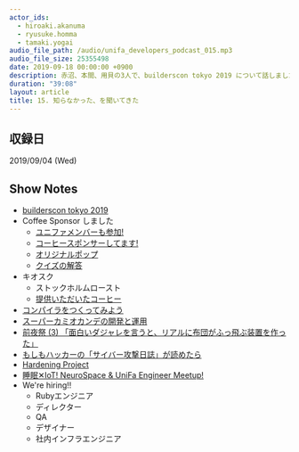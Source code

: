 ```yaml
---
actor_ids:
  - hiroaki.akanuma
  - ryusuke.homma
  - tamaki.yogai
audio_file_path: /audio/unifa_developers_podcast_015.mp3
audio_file_size: 25355498
date: 2019-09-18 00:00:00 +0900
description: 赤沼、本間、用貝の3人で、builderscon tokyo 2019 について話しました。
duration: "39:08"
layout: article
title: 15. 知らなかった、を聞いてきた
---
```


## 収録日

2019/09/04 (Wed)

## Show Notes

- [builderscon tokyo 2019](https://builderscon.io/tokyo/2019)
- Coffee Sponsor しました
  - [ユニファメンバーも参加!](https://twitter.com/akanuma/status/1167267120725389312?s=20)
  - [コーヒースポンサーしてます!](https://twitter.com/akanuma/status/1167448269045108736?s=20)
  - [オリジナルポップ](https://twitter.com/akanuma/status/1167760959437361152?s=20)
  - [クイズの解答](https://twitter.com/akanuma/status/1167717573565140992?s=20)
- キオスク
  - ストックホルムロースト
  - [提供いただいたコーヒー](https://twitter.com/akanuma/status/1167676049729183744?s=20)
- [コンパイラをつくってみよう](https://builderscon.io/builderscon/tokyo/2019/session/e6ed1194-9a40-4a8c-92fb-b60f39cd18dd)
- [スーパーカミオカンデの開発と運用](https://builderscon.io/builderscon/tokyo/2019/session/2c1c0bcd-960c-11e9-a530-42010af01081)
- [前夜祭 (3) 「面白いダジャレを言うと、リアルに布団がふっ飛ぶ装置を作った」](https://builderscon.io/builderscon/tokyo/2019/session/67fc059c-9639-11e9-a530-42010af01081)
- [もしもハッカーの「サイバー攻撃日誌」が読めたら](https://builderscon.io/builderscon/tokyo/2019/session/7d4a4b60-298e-4266-b11d-60dfcebada54)
- [Hardening Project](https://wasforum.jp/hardening-project/)
- [睡眠✕IoT! NeuroSpace & UniFa Engineer Meetup!](https://unifa.connpass.com/event/145970/)
- We're hiring!!
  - Rubyエンジニア
  - ディレクター
  - QA
  - デザイナー
  - 社内インフラエンジニア
